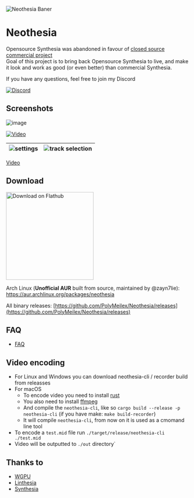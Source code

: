 ![Neothesia Baner](https://github.com/PolyMeilex/Neothesia/assets/20758186/ca9aa8ae-2a69-48de-92d6-97d7ea9e678d)

# Neothesia

Opensource Synthesia was abandoned in favour of [closed source commercial project](https://www.synthesiagame.com/)  
Goal of this project is to bring back Opensource Synthesia to live, and make it look and work as good (or even better) than commercial Synthesia.

If you have any questions, feel free to join my Discord

[<img alt="Discord" src="https://img.shields.io/discord/273176778946641920?logo=discord&style=for-the-badge&color=%23a051ee">](https://discord.gg/sgeZuVA)

## Screenshots

![image](https://github.com/PolyMeilex/Neothesia/assets/20758186/65483bab-0b74-4fd4-90b1-fdd00508b676)

[![Video](https://github.com/PolyMeilex/Neothesia/assets/20758186/dc564433-aade-4430-b137-5f90000ae9e0)](https://youtu.be/ReE9nVuMCSE)

|![settings](https://github.com/PolyMeilex/Neothesia/assets/20758186/e38642e2-6118-4931-9964-a1df27a36db9)|![track selection](https://github.com/PolyMeilex/Neothesia/assets/20758186/2309d970-0234-45ff-a9f4-105ff08514af)|
|--|--|

[Video](https://youtu.be/ReE9nVuMCSE)

## Download

<a href="https://flathub.org/apps/details/com.github.polymeilex.neothesia"><img width="240" alt="Download on Flathub" src="https://flathub.org/assets/badges/flathub-badge-en.png"/></a>

Arch Linux (**Unofficial AUR** built from source, maintained by @zayn7lie): <https://aur.archlinux.org/packages/neothesia>

All binary releases:
[https://github.com/PolyMeilex/Neothesia/releases](https://github.com/PolyMeilex/Neothesia/releases)

## FAQ

- [FAQ](https://github.com/PolyMeilex/Neothesia/wiki/FAQ)

## Video encoding

- For Linux and Windows you can download neothesia-cli / recorder build from releasses
- For macOS
    - To encode video you need to install [rust](https://www.rust-lang.org/)
    - You also need to install [ffmpeg](https://ffmpeg.org/)
    - And compile the `neothesia-cli`, like so `cargo build --release -p neothesia-cli` (if you have make: `make build-recorder`)
    - It will compile `neothesia-cli`, from now on it is used as a cmomand line tool
- To encode a `test.mid` file run `./target/release/neothesia-cli ./test.mid`
- Video will be outputted to `./out` directory`

## Thanks to

- [WGPU](https://wgpu.rs/)
- [Linthesia](https://github.com/linthesia/linthesia)
- [Synthesia](https://github.com/johndpope/pianogame)
